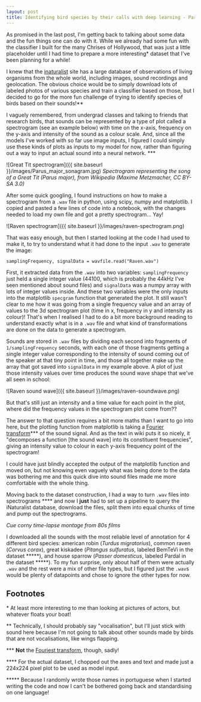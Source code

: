 ```yaml
---
layout: post
title: Identifying bird species by their calls with deep learning - Part 1, Dataset Construction
---
```


As promised in the last post, I'm getting back to talking about some data and the fun things one can do with it. While we already had some fun with the classifier I built for the many Chrises of Hollywood, that was just a little placeholder until I had time to prepare a more interesting\* dataset that I've been planning for a while!

I knew that the [inaturalist](https://www.inaturalist.org/observations) site has a large database of observations of living organisms from the whole world, including images, sound recordings and geolocation. The obvious choice would be to simply download lots of labeled photos of various species and train a classifier based on those, but I decided to go for the more fun challenge of trying to identify species of birds based on their sounds!\*\*

I vaguely remembered, from undergrad classes and talking to friends that research birds, that sounds can be represented by a type of plot called a spectrogram (see an example below) with time on the x-axis, frequency on the y-axis and intensity of the sound as a colour scale. And, since all the models I've worked with so far use image inputs, I figured I could simply use these kinds of plots as inputs to my model for now, rather than figuring out a way to input an actual sound into a neural network. \*\*\*

![Great Tit spectrogram]({{ site.baseurl }}/images/Parus_major_sonagram.jpg)
*Spectrogram representing the song of a Great Tit (Parus major), from Wikipedia (Maxime Metzmacher, CC BY-SA 3.0)*

After some quick googling, I found instructions on how to make a spectrogram from a `.wav` file in python, using scipy, numpy and matplotlib. I copied and pasted a few lines of code into a notebook, with the changes needed to load my own file and got a pretty spectrogram... Yay!

![Raven spectrogram]({{ site.baseurl }}/images/raven-spectrogram.png)

That was easy enough, but then I started looking at the code I had used to make it, to try to understand what it had done to the input `.wav` to generate the image:

`
samplingFrequency, signalData = wavfile.read("Raven.wav")
`

First, it extracted data from the `.wav` into two variables: `samplingFrequency` just held a single integer value (44100, which is probably the 44kHz I've seen mentioned about sound files) and `signalData` was a numpy array with lots of integer values inside. And these two variables were the only inputs into the matplotlib `specgram` function that generated the plot. It still wasn't clear to me how it was going from a single frequency value and an array of values to the 3d spectrogram plot (time in x, frequency in y and intensity as colour)! That's when I realised I had to do a bit more background reading to understand exactly what is in a `.wav` file and what kind of transformations are done on the data to generate a spectrogram.

Sounds are stored in `.wav` files by dividing each second into fragments of `1/samplingFrequency` seconds, with each one of those fragments getting a single integer value corresponding to the intensity of sound coming out of the speaker at that tiny point in time, and those all together make up the array that got saved into `signalData` in my example above. A plot of just those intensity values over time produces the sound wave shape that we've all seen in school:

![Raven sound wave]({{ site.baseurl }}/images/raven-soundwave.png)

But that's still just an intensity and a time value for each point in the plot, where did the frequency values in the spectrogram plot come from??

The answer to that question requires a bit more maths than I want to go into here, but the plotting function from matplotlib is taking a [Fourier transform](https://en.wikipedia.org/wiki/Fourier_transform)\*\*\* of the sound signal. And as the text in wiki puts it so nicely, it "decomposes a function [the sound wave] into its constituent frequencies", giving an intensity value to colour in each y-axis frequency point of the spectrogram!

I could have just blindly accepted the output of the matplotlib function and moved on, but not knowing even vaguely what was being done to the data was bothering me and this quick dive into sound files made me more comfortable with the whole thing.

Moving back to the dataset construction, I had a way to turn `.wav` files into spectrograms \*\*\*\* and now I **just** had to set up a pipeline to query the iNaturalist database, download the files, split them into equal chunks of time and pump out the spectrograms.

*Cue corny time-lapse montage from 80s films*

I downloaded all the sounds with the most reliable level of annotation for 4 different bird species: american robin (*Turdus migratorius*), common raven (*Corvus corax*), great kiskadee (*Pitangus sulfuratus*, labeled BemTeVi in the dataset \*\*\*\*\*), and house sparrow (*Passer domesticus*, labeled Pardal in the dataset \*\*\*\*\*). To my fun surprise, only about half of them were actually `.wav` and the rest were a mix of other file types, but I figured just the `.wav`s would be plenty of datapoints and chose to ignore the other types for now.


## Footnotes
\* At least more interesting to me than looking at pictures of actors, but whatever floats your boat!

\*\* Technically, I should probably say "vocalisation", but I'll just stick with sound here because I'm not going to talk about other sounds made by birds that are not vocalisations, like wings flapping.

\*\*\* **Not** the [Fouriest transform](https://www.smbc-comics.com/comic/2013-02-01), though, sadly!

\*\*\*\* For the actual dataset, I chopped out the axes and text and made just a 224x224 pixel plot to be used as model input.

\*\*\*\*\* Because I randomly wrote those names in portuguese when I started writing the code and now I can't be bothered going back and standardising on one language!

